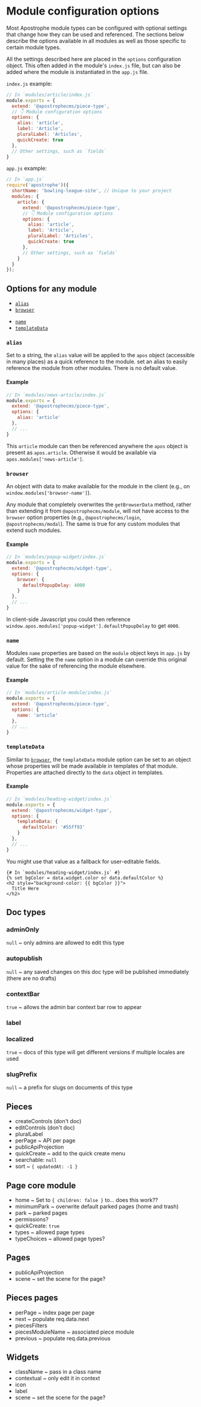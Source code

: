 # Module configuration options

Most Apostrophe module types can be configured with optional settings that change how they can be used and referenced. The sections below describe the options available in all modules as well as those specific to certain module types.

All the settings described here are placed in the `options` configuration object. This often added in the module's `index.js` file, but can also be added where the module is instantiated in the `app.js` file.

`index.js` example:
```javascript
// In `modules/article/index.js`
module.exports = {
  extend: '@apostrophecms/piece-type',
  // 👇 Module configuration options
  options: {
    alias: 'article',
    label: 'Article',
    pluralLabel: 'Articles',
    quickCreate: true
  },
  // Other settings, such as `fields`
}
```

`app.js` example:
```javascript
// In `app.js`
require('apostrophe')({
  shortName: 'bowling-league-site', // Unique to your project
  modules: {
    article: {
      extend: '@apostrophecms/piece-type',
      // 👇 Module configuration options
      options: {
        alias: 'article',
        label: 'Article',
        pluralLabel: 'Articles',
        quickCreate: true
      },
      // Other settings, such as `fields`
    }
  }
});
```

## Options for any module

- [`alias`](#alias)
- [`browser`](#browser)
<!-- - [`components`](#components) -->
- [`name`](#name)
- [`templateData`](#templatedata)

### `alias`

Set to a string, the `alias` value will be applied to the `apos` object (accessible in many places) as a quick reference to the module.
set an alias to easily reference the module from other modules. There is no default value.

#### Example

```javascript
// In `modules/news-article/index.js`
module.exports = {
  extend: '@apostrophecms/piece-type',
  options: {
    alias: 'article'
  },
  // ...
}
```

This `article` module can then be referenced anywhere the `apos` object is present as `apos.article`. Otherwise it would be available via `apos.modules['news-article']`.


### `browser`

An object with data to make available for the module in the client (e.g., on `window.modules['browser-name']`).

Any module that completely overwrites the `getBrowserData` method, rather than extending it from `@apostrophecms/module`, will not have access to the `browser` option properties (e.g., `@apostrophecms/login`, `@apostrophecms/modal`). The same is true for any custom modules that extend such modules.

#### Example

```javascript
// In `modules/popup-widget/index.js`
module.exports = {
  extend: '@apostrophecms/widget-type',
  options: {
    browser: {
      defaultPopupDelay: 4000
    }
  },
  // ...
}
```

In client-side Javascript you could then reference `window.apos.modules['popup-widget'].defaultPopupDelay` to get `4000`.

<!-- ### `components`

  The `components` option is used to identify Vue components

  ~ set specific Vue components to be used for this module. (Don't doc?) -->

### `name`

Modules `name` properties are based on the `module` object keys in `app.js` by default. Setting the the `name` option in a module can override this original value for the sake of referencing the module elsewhere.

#### Example

```javascript
// In `modules/article-module/index.js`
module.exports = {
  extend: '@apostrophecms/piece-type',
  options: {
    name: 'article'
  },
  // ...
}
```

### `templateData`

Similar to [`browser`](#browser), the `templateData` module option can be set to an object whose properties will be made available in templates of that module. Properties are attached directly to the `data` object in templates.

#### Example

```javascript
// In `modules/heading-widget/index.js`
module.exports = {
  extend: '@apostrophecms/widget-type',
  options: {
    templateData: {
      defaultColor: '#55ff93'
    }
  },
  // ...
}
```

You might use that value as a fallback for user-editable fields.

```django
{# In `modules/heading-widget/index.js` #}
{% set bgColor = data.widget.color or data.defaultColor %}
<h2 style="background-color: {{ bgColor }}">
  Title Here
</h2>
```

<!-- IGNORE BELOW... FOR NOW -->
<!-- *********************** -->

## Doc types

### adminOnly
`null` ~ only admins are allowed to edit this type
### autopublish
`null` ~ any saved changes on this doc type will be published immediately (there are no drafts)
### contextBar
`true` ~ allows the admin bar context bar row to appear
### label

### localized
`true` ~ docs of this type will get different versions if multiple locales are used
### slugPrefix
`null` ~ a prefix for slugs on documents of this type

## Pieces

- createControls (don't doc)
- editControls (don't doc)
- pluralLabel
- perPage ~ API per page
- publicApiProjection
- quickCreate ~ add to the quick create menu
- searchable: `null`
- sort ~ `{ updatedAt: -1 }`

## Page core module

- home ~ Set to `{ children: false }` to... does this work??
- minimumPark ~ overwrite default parked pages (home and trash)
- park ~ parked pages
- permissions?
- quickCreate: `true`
- types ~ allowed page types
- typeChoices ~ allowed page types?

## Pages
<!-- Is it for all doc types if for pieces AND pages? -->
- publicApiProjection
- scene ~ set the scene for the page?

## Pieces pages

- perPage ~ index page per page
- next ~ populate req.data.next
- piecesFilters
- piecesModuleName ~ associated piece module
- previous ~ populate req.data.previous

## Widgets
- className ~ pass in a class name
- contextual ~ only edit it in context
- icon
- label
- scene ~ set the scene for the page?